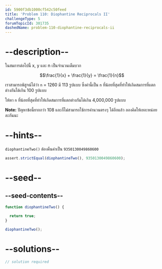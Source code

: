```yaml
---
id: 5900f3db1000cf542c50feed
title: 'Problem 110: Diophantine Reciprocals II'
challengeType: 5
forumTopicId: 301735
dashedName: problem-110-diophantine-reciprocals-ii
---
```


# --description--

ในสมการต่อไปนี้ x, y และ n เป็นจำนวนเต็มบวก

$$\frac{1}{x} + \frac{1}{y} = \frac{1}{n}$$

เราสามารถพิสูจน์ได้ว่า `n` = 1260 มี 113 รูปแบบ ซึ่งค่านี้เป็น `n` ที่น้อยที่สุดที่ทำให้เกิดสมการที่แตกต่างกันได้เกิน 100 รูปแบบ

ให้หา `n` ที่น้อยที่สุดที่ทำให้เกิดสมการที่แตกต่างกันได้เกิน 4,000,000 รูปแบบ

**Note:** ปัญหาข้อนี้ยากกว่า 108 และก็ไม่สามารถใช้การคำนวนตรงๆ ได้อีกแล้ว ลองคิดให้เยอะหน่อยละกันนะ

# --hints--

`diophantineTwo()` ต้องคืนค่าเป็น `9350130049860600`

```js
assert.strictEqual(diophantineTwo(), 9350130049860600);
```

# --seed--

## --seed-contents--

```js
function diophantineTwo() {

  return true;
}

diophantineTwo();
```

# --solutions--

```js
// solution required
```

